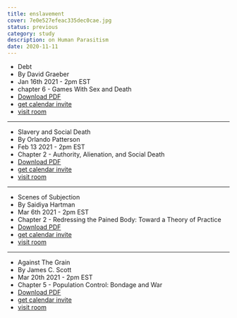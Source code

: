 ```yaml
---
title: enslavement
cover: 7e0e527efeac335dec0cae.jpg
status: previous
category: study
description: on Human Parasitism
date: 2020-11-11
---
```

*   Debt
*   By David Graeber
*   Jan 16th 2021 - 2pm EST
*   chapter 6 - Games With Sex and Death
*   [Download PDF](https://archive.org/details/DebtTheFirst5000Years)
*   [get calendar invite](https://praxis.nyc//assets/events/enslavement.ics)
*   [visit room](https://praxis.nyc//big-room)

--- 

*   Slavery and Social Death
*   By Orlando Patterson
*   Feb 13 2021 - 2pm EST
*   Chapter 2 - Authority, Alienation, and Social Death
*   [Download PDF](http://31.42.184.140/main/471000/d96054fc7c77041be50642853f36f849/Orlando%20Patterson%20-%20Slavery%20and%20Social%20Death_%20A%20Comparative%20Study%20%281985%29.pdf)
*   [get calendar invite](https://praxis.nyc//assets/events/enslavement.ics)
*   [visit room](https://praxis.nyc//big-room)

--- 

*   Scenes of Subjection
*   By Saidiya Hartman
*   Mar 6th 2021 - 2pm EST
*   Chapter 2 - Redressing the Pained Body: Toward a Theory of Practice
*   [Download PDF](https://cpb-us-w2.wpmucdn.com/campuspress.yale.edu/dist/1/2391/files/2018/03/Race-and-American-Culture-Saidiya-V.-Hartman-Scenes-of-Subjection_-Terror-Slavery-and-Self-Making-in-Nineteenth-Century-America-1997-Oxford-University-Press-2h0let9.pdf)
*   [get calendar invite](https://praxis.nyc//assets/events/enslavement.ics)
*   [visit room](https://praxis.nyc//big-room)

--- 

*   Against The Grain
*   By James C. Scott
*   Mar 20th 2021 - 2pm EST
*   Chapter 5 - Population Control: Bondage and War
*   [Download PDF](https://astudygroup.files.wordpress.com/2018/01/against-the-grain_-a-deep-histo-james-c-scott.pdf)
*   [get calendar invite](https://praxis.nyc//assets/events/enslavement.ics)
*   [visit room](https://praxis.nyc//big-room)